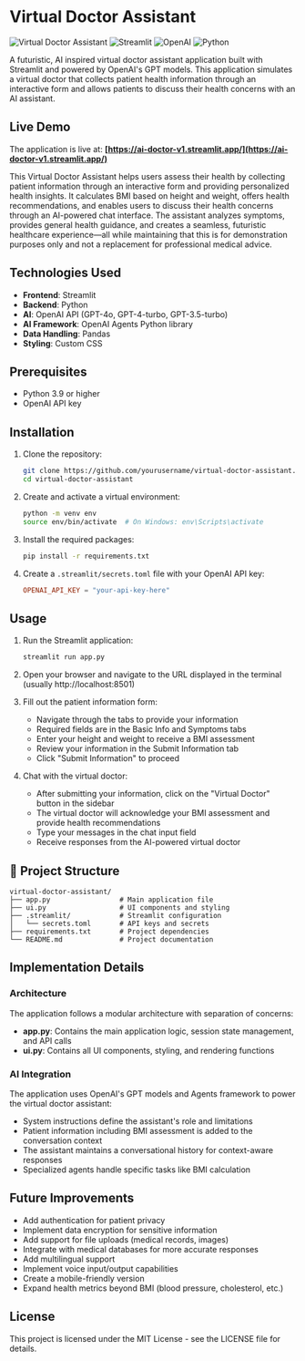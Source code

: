 # Virtual Doctor Assistant

![Virtual Doctor Assistant](https://img.shields.io/badge/Virtual%20Doctor-Assistant-blue)
![Streamlit](https://img.shields.io/badge/Streamlit-1.28.0-FF4B4B)
![OpenAI](https://img.shields.io/badge/OpenAI-GPT--4o-00A67E)
![Python](https://img.shields.io/badge/Python-3.9+-3776AB)

A futuristic, AI inspired virtual doctor assistant application built with Streamlit and powered by OpenAI's GPT models. This application simulates a virtual doctor that collects patient health information through an interactive form and allows patients to discuss their health concerns with an AI assistant.

## Live Demo

The application is live at: **[https://ai-doctor-v1.streamlit.app/](https://ai-doctor-v1.streamlit.app/)**

This Virtual Doctor Assistant helps users assess their health by collecting patient information through an interactive form and providing personalized health insights. It calculates BMI based on height and weight, offers health recommendations, and enables users to discuss their health concerns through an AI-powered chat interface. The assistant analyzes symptoms, provides general health guidance, and creates a seamless, futuristic healthcare experience—all while maintaining that this is for demonstration purposes only and not a replacement for professional medical advice.

## Technologies Used

- **Frontend**: Streamlit
- **Backend**: Python
- **AI**: OpenAI API (GPT-4o, GPT-4-turbo, GPT-3.5-turbo)
- **AI Framework**: OpenAI Agents Python library
- **Data Handling**: Pandas
- **Styling**: Custom CSS

## Prerequisites

- Python 3.9 or higher
- OpenAI API key

## Installation

1. Clone the repository:

   ```bash
   git clone https://github.com/yourusername/virtual-doctor-assistant.git
   cd virtual-doctor-assistant
   ```

2. Create and activate a virtual environment:

   ```bash
   python -m venv env
   source env/bin/activate  # On Windows: env\Scripts\activate
   ```

3. Install the required packages:

   ```bash
   pip install -r requirements.txt
   ```

4. Create a `.streamlit/secrets.toml` file with your OpenAI API key:
   ```toml
   OPENAI_API_KEY = "your-api-key-here"
   ```

## Usage

1. Run the Streamlit application:

   ```bash
   streamlit run app.py
   ```

2. Open your browser and navigate to the URL displayed in the terminal (usually http://localhost:8501)

3. Fill out the patient information form:

   - Navigate through the tabs to provide your information
   - Required fields are in the Basic Info and Symptoms tabs
   - Enter your height and weight to receive a BMI assessment
   - Review your information in the Submit Information tab
   - Click "Submit Information" to proceed

4. Chat with the virtual doctor:
   - After submitting your information, click on the "Virtual Doctor" button in the sidebar
   - The virtual doctor will acknowledge your BMI assessment and provide health recommendations
   - Type your messages in the chat input field
   - Receive responses from the AI-powered virtual doctor

## 📁 Project Structure

```
virtual-doctor-assistant/
├── app.py                 # Main application file
├── ui.py                  # UI components and styling
├── .streamlit/            # Streamlit configuration
│   └── secrets.toml       # API keys and secrets
├── requirements.txt       # Project dependencies
└── README.md              # Project documentation
```

## Implementation Details

### Architecture

The application follows a modular architecture with separation of concerns:

- **app.py**: Contains the main application logic, session state management, and API calls
- **ui.py**: Contains all UI components, styling, and rendering functions

### AI Integration

The application uses OpenAI's GPT models and Agents framework to power the virtual doctor assistant:

- System instructions define the assistant's role and limitations
- Patient information including BMI assessment is added to the conversation context
- The assistant maintains a conversational history for context-aware responses
- Specialized agents handle specific tasks like BMI calculation

## Future Improvements

- Add authentication for patient privacy
- Implement data encryption for sensitive information
- Add support for file uploads (medical records, images)
- Integrate with medical databases for more accurate responses
- Add multilingual support
- Implement voice input/output capabilities
- Create a mobile-friendly version
- Expand health metrics beyond BMI (blood pressure, cholesterol, etc.)

## License

This project is licensed under the MIT License - see the LICENSE file for details.
